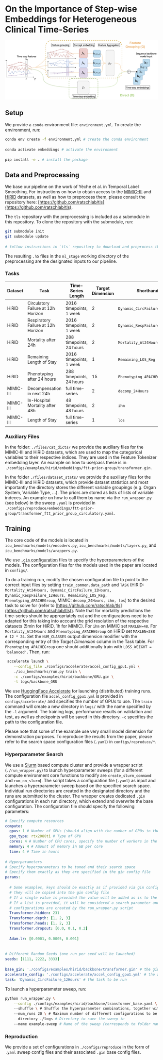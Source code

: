 # On the Importance of Step-wise Embeddings for Heterogeneous Clinical Time-Series

![Pipeline Overview](./files/figures/pipeline_overview.png)

## Setup

We provide a `conda` environment file: `environment.yml`. To create the environment, run:

```bash
conda env create -f environment.yml # create the conda environment

conda activate embeddings # activate the environment

pip install -e . # install the package
```

## Data and Preprocessing 

We base our pipeline on the work of Yèche et al. in Temporal Label Smoothing. For instructions on
how to obtain access to the [MIMIC-III](https://physionet.org/content/mimiciii/1.4/) and [HiRID](https://physionet.org/content/hirid/1.1.1/) datasets, as well as how to preprocess them, please
consult the repository here: [https://github.com/ratschlab/tls](https://github.com/ratschlab/tls).

The `tls` repository with the preprocessing is included as a submodule in this repository. To clone the repository with the submodule, run:

```bash
git submodule init
git submodule update

# follow instructions in `tls` repository to download and preprocess the datasets
```

The resulting `.h5` files in the `ml_stage` working directory of the preprocessing are the designated
inputs to our pipeline.

### Tasks

| Dataset  | Task | Time-Series Length | Target Dimension | Shorthand |
| ------------- | ------------- |------------- |------------- |------------- |
| HiRID  | Circulatory Failure at 12h Horizon | 2016 timepoints, 1 week | 2 | `Dynamic_CircFailure_12Hours` |
| HiRID  | Respiratory Failure at 12h Horizon | 2016 timepoints, 1 week | 2 |  `Dynamic_RespFailure_12Hours` |
| HiRID  | Mortality after 24h | 288 timepoints, 24 hours | 2 |  `Mortality_At24Hours` |
| HiRID  | Remaining Length of Stay | 2016 timepoints, 1 week | 1 |  `Remaining_LOS_Reg` |
| HiRID  | Phenotyping after 24 hours | 288 timepoints, 24 hours | 15 |  `Phenotyping_APACHEGroup` |
| MIMIC-III  | Decompensation in next 24h | full time-series | 2 |  `decomp_24Hours` |
| MIMIC-III  | In-Hospital Mortality after 48h | 48 timepoints, 48 hours | 2 |  `ihm` |
| MIMIC-III  | Length of Stay | full time-series | 1 |  `los` |

### Auxiliary Files

In the folder: `./files/cat_dicts/` we provide the auxiliary files for the MIMIC-III and HiRID datasets, which are used to map the categorical variables to their respective indices. They are
used in the Feature Tokenizer embedding layer. An example on how to use/pass these is in: `./configs/examples/hirid/embeddings/ftt-prior-group/transformer.gin`.

In the  folder `./files/dataset_stats/` we provide the auxiliary files for the MIMIC-III and HiRID datasets, which provide dataset statistics and most importantly the directory stores the different variable groupings (e.g. Organ System, Variable Type, ...). The priors are stored as lists of lists of variable indeces. An example on how
to call them by name via the `run_wrapper.py` (see below) in the sweep `.yaml` is provided in `./configs/reproduce/embeddings/ftt-prior-group/transformer_ftt_prior_group_circulatory.yaml`.

## Training

The core code of the models is located in `icu_benchmarks/models/encoders.py`, `icu_benchmarks/models/layers.py`, and  `icu_benchmarks/models/wrappers.py`.

We use [`.gin` configuration](https://github.com/google/gin-config) files to specify the hyperparameters of the models. The configuration files for the models used in the paper are located in `configs/`.

To do a training run, modify the chosen configuration file to point to the correct input files by setting `train_common.data_path` and `TASK` (HiRID: `Mortality_At24Hours, Dynamic_CircFailure_12Hours, Dynamic_RespFailure_12Hours, Remaining_LOS_Reg, Phenotyping_APACHEGroup`, MIMIC: `decomp_24Hours, ihm, los`) to the desired task to solve for (refer to [https://github.com/ratschlab/tls](https://github.com/ratschlab/tls)). Note that for mortality predictions the time-series should be appropriately cut and the configurations need to be adapted for this taking into account the grid resolution of the respective datasets (5min for HiRID, 1h for MIMIC). For `ihm` on MIMIC set `MAXLEN=48`. For `Mortality_At24Hours` and `Phenotyping_APACHEGroup` on HiRID set `MAXLEN=288 # 12 * 24`. Set the `NUM_CLASSES` output dimension modifier with the corresponding entry of the *Target Dimension* column in the Task table. For `Phenotyping_APACHEGroup` one should additionally train with `LOSS_WEIGHT = 'balanced'`. Then, run:

```bash
 accelerate launch \
    --config_file ./configs/accelerate/accel_config_gpu1.yml \
    ./icu_benchmarks/run.py train \
    -c ./configs/examples/hirid/backbone/GRU.gin \
    -l logs/backbone_GRU
```

We use [HuggingFace Accelerate](https://huggingface.co/docs/accelerate/index) for launching (distributed) training runs. The configuration file `accel_config_gpu1.yml` is provided in `configs/accelerate/` and specifies the number of GPUs to use. The `train` command will create a new directory in `logs/` with the name specified by the `-l` argument. The training logs, performance results on validation and test, as well as checkpoints will be saved in this directory. `-c` specifies the path to the configuration file.

Please note that some of the example use very small model dimension for demonstration purposes. To reproduce the results from the paper, please refer to the search space configuration files (`.yaml`) in `configs/reproduce/*`.

### Hyperparameter Search

We use a [Slurm](https://slurm.schedmd.com) based compute cluster and provide a wrapper script (`./run_wrapper.py`) to launch hyperparameter sweeps (for a different compute environment core functions to modify are `create_slurm_command` and `run_on_slurm`). The script takes a configuration file (`.yaml`) as input and launches a hyperparameter sweep based on the specified search space. Individual run directories are created in the designated directory and the runs are submitted to the cluster. The wrapper creates dedicated `.gin` configurations in each run directory, which extend and overwrite the base configuration. The configuration file should specify the following parameters:

```yaml
# Specify compute resources
compute:
  gpus: 1 # Number of GPUs (should align with the number of GPUs in the accelerate config file)
  gpu_type: rtx2080ti # Type of GPU
  cores: 4 # Number of CPU cores, specify the number of workers in the gin config file
  memory: 4 # Amount of memory in GB per core
  time: 4 # Time in hours

# Hyperparameters
# Specify hyperparameters to be tuned and their search space
# Specify them exactly as they are specified in the gin config file
params:

  # Some examples, keys should be exactly as if provided via gin configurations
  # they will be copied into the gin config file
  # If a single value is provided the value will be added as is to the gin configuration file
  # If a list is provided, it will be considered a search parameter and the corresponding
  # configurations are created by the run_wrapper.py script
  Transformer.hidden: 231
  Transformer.depth: [1, 2, 3]
  Transformer.heads: [1, 2, 3]
  Transformer.dropout: [0.0, 0.1, 0.2]

  Adam.lr: [0.0001, 0.0005, 0.001]


# Different Random Seeds (one run per seed will be launched)
seeds: [1111, 2222, 3333]

base_gin: './configs/examples/hirid/backbone/transformer.gin' # the gin config file to be used as a base
accelerate_config: './configs/accelerate/accel_config_gpu1.yml' # the accelerate config file to be used
task: 'Dynamic_CircFailure_12Hours' # the task to be run
```

To launch a hyperparameter sweep, run:

```bash
python run_wrapper.py \
    --config ./configs/examples/hirid/backbone/transformer_base.yaml \ # Base config file
    --shuffle \ # Shuffle the hyperparameter combinations, together with `num_runs` this creates a random search
    --num_runs 20 \ # Maximun number of different configurations to be run, if not set, all possible combinations are run
    --directory ./logs # Directory to save the sweep in
    --name example-sweep # Name of the sweep (corresponds to folder name) inside provided directory
```

### Reproduction

We provide a set of configurations in `./configs/reproduce` in the form of `.yaml` sweep config files and their associated `.gin` base config files.


